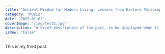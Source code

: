 ```yaml
---
title: "Ancient Wisdom for Modern Living: Lessons from Eastern Philosophies"
category: "Music"
date: "2022-01-02"
coverImage: "/img/test2.jpg"
description: "A brief description of the post, to be displayed when it is previewed. Shouldn't be more than a couple of sentences."
isNew: "False"
---
```


This is my third post.
